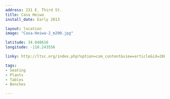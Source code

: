 ```yaml
---
address: 231 E. Third St.  
title: Casa Heiwa
install_date: Early 2013

layout: location
image: "Casa-Heiwa-2_m200.jpg"

latitude: 34.048616
longitude: -118.243556

linky: http://ltsc.org/index.php?option=com_content&view=article&id=286

tags:	
- Seating
- Plants
- Tables
- Benches

---
```

